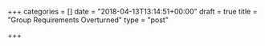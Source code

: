 +++
categories = []
date = "2018-04-13T13:14:51+00:00"
draft = true
title = "Group Requirements Overturned"
type = "post"

+++

